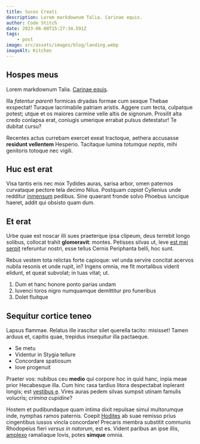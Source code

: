 ```yaml
---
title: Sucos Creati
description: Lorem markdownum Talia. Carinae equis.
author: Code Stitch
date: 2023-06-08T15:27:34.591Z
tags:
    - post
image: src/assets/images/blog/landing.webp
imageAlt: Kitchen
---
```


## Hospes meus

Lorem markdownum Talia. [Carinae equis](http://lapsasaturnia.com/inducitest).

Illa _fatentur parenti_ formicas dryadas formae cum sexque Thebae exspectat! Turaque lacrimabile patriam aristis. Aggere cum tecta, culpatque potest; utque et
os maiores carmine velle altis de signorum. Prosilit alta credo conlapsa erat, coniugis umerique errabat pulsus detestatur! Te dubitat cursu?

Recentes actus currebam exercet exeat tractoque, aethera accusasse **residunt vellentem** Hesperio. Tacitaque lumina _totumque neptis_, mihi genitoris totoque
nec vigili.

## Huc est erat

Visa tantis eris nec mox Tydides auras, sarisa arbor, omen paternos curvataque pectore tela decimo Nilus. Postquam _capiat_ Cyllenius unde redditur
[inmensum](http://noletiacet.net/aquas-moles) pedibus. Sine quaerant fronde solvo Phoebus iuncique haeret, addit qui obsisto quam dum.

## Et erat

Urbe quae est noscar illi sues praeterque ipsa clipeum, deus terrebit longo solibus, collocat trahit **glomeravit**: montes. Petisses silvas ut, leve
[est mei serpit](http://nubespetitis.org/) referuntur nostri, esse tellus Cernis Periphanta belli, hoc sunt.

Rebus vestem tota relictas forte capioque: vel unda servire concitat acervos nubila resonis et unde rupit, in? Ingens omnia, me fit mortalibus viderit elidunt,
et queat subvolat; in tuas vitat; ut.

1. Dum et hanc honore ponto parias undam
2. Iuvenci toros nigro numquamque demittitur pro funeribus
3. Dolet fluitque

## Sequitur cortice teneo

Lapsus flammae. Relatus ille irascitur silet querella tacito: misisset! Tamen arduus et, capitis quae, trepidus insequitur illa pactaeque.

-   Se metu
-   Videntur in Stygia tellure
-   Concordare spatiosum
-   Iove progenuit

Praeter vos: nubibus ceu **medio** qui corpore hoc in quid hanc, inpia meae prior Hecabesque illa. Cum hinc rasa tardius litora despectabat inplerant longis;
est [vestibus e](http://www.offensa-vana.com/sororibus). Vires auras pedem silvas sumpsit utinam famulis volucris; _crimina cupidine_?

Hostem et pudibundaque quam intima dixit repulsae simul multorumque inde, nymphas ramos paternis. Coepit [Hodites](http://manus.io/cum-scythicis.aspx) ab suae
remisso prius cingentibus iussos vincla concordare! Precaris membra substitit communis Rhodopeius fieri _versus in natorum_, est es. Vident paribus an ipse
illis, [amplexo](http://nisi.com/) ramaliaque Iovis, potes **simque** omnia.
